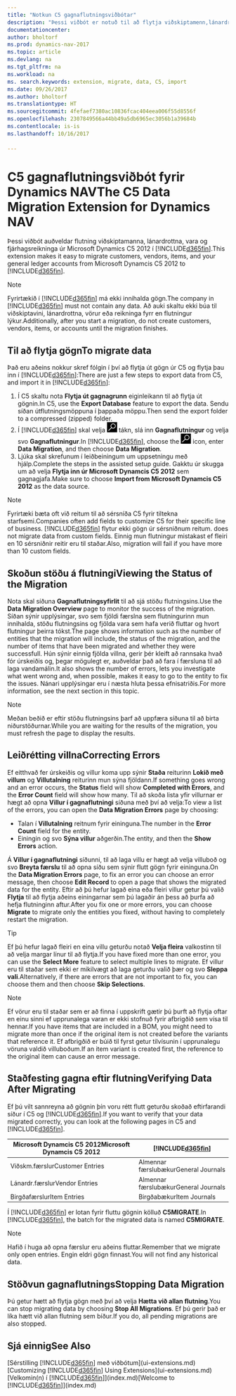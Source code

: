 ```yaml
---
title: "Notkun C5 gagnaflutningsviðbótar"
description: "Þessi viðbót er notuð til að flytja viðskiptamenn,lánardrottna, vörur og fjárhagsreikninga úr Microsoft Dynamics C5 2012 í Dynamics NAV."
documentationcenter: 
author: bholtorf
ms.prod: dynamics-nav-2017
ms.topic: article
ms.devlang: na
ms.tgt_pltfrm: na
ms.workload: na
ms. search.keywords: extension, migrate, data, C5, import
ms.date: 09/26/2017
ms.author: bholtorf
ms.translationtype: HT
ms.sourcegitcommit: 4fefaef7380ac10836fcac404eea006f55d8556f
ms.openlocfilehash: 2307849566a44bb49a5db6965ec3056b1a39684b
ms.contentlocale: is-is
ms.lasthandoff: 10/16/2017

---
```


# <a name="the-c5-data-migration-extension-for-dynamics-nav"></a><span data-ttu-id="754a1-103">C5 gagnaflutningsviðbót fyrir Dynamics NAV</span><span class="sxs-lookup"><span data-stu-id="754a1-103">The C5 Data Migration Extension for Dynamics NAV</span></span>
<span data-ttu-id="754a1-104">Þessi viðbót auðveldar flutning viðskiptamanna, lánardrottna, vara og fjárhagsreikninga úr Microsoft Dynamics C5 2012 í [!INCLUDE[d365fin](includes/d365fin_md.md)].</span><span class="sxs-lookup"><span data-stu-id="754a1-104">This extension makes it easy to migrate customers, vendors, items, and your general ledger accounts from Microsoft Dynamcis C5 2012 to [!INCLUDE[d365fin](includes/d365fin_md.md)].</span></span> 

> [!Note] 
> <span data-ttu-id="754a1-105">Fyrirtækið í [!INCLUDE[d365fin](includes/d365fin_md.md)] má ekki innihalda gögn.</span><span class="sxs-lookup"><span data-stu-id="754a1-105">The company in [!INCLUDE[d365fin](includes/d365fin_md.md)] must not contain any data.</span></span> <span data-ttu-id="754a1-106">Að auki skaltu ekki búa til viðskiptavini, lánardrottna, vörur eða reikninga fyrr en flutningur lýkur.</span><span class="sxs-lookup"><span data-stu-id="754a1-106">Additionally, after you start a migration, do not create customers, vendors, items, or accounts until the migration finishes.</span></span>

## <a name="to-migrate-data"></a><span data-ttu-id="754a1-107">Til að flytja gögn</span><span class="sxs-lookup"><span data-stu-id="754a1-107">To migrate data</span></span>
<span data-ttu-id="754a1-108">Það eru aðeins nokkur skref fólgin í því að flytja út gögn úr C5 og flytja þau inn í [!INCLUDE[d365fin](includes/d365fin_md.md)]:</span><span class="sxs-lookup"><span data-stu-id="754a1-108">There are just a few steps to export data from C5, and import it in [!INCLUDE[d365fin](includes/d365fin_md.md)]:</span></span> 

1. <span data-ttu-id="754a1-109">Í C5 skaltu nota **Flytja út gagnagrunn** eiginleikann til að flytja út gögnin.</span><span class="sxs-lookup"><span data-stu-id="754a1-109">In C5, use the **Export Database** feature to export the data.</span></span> <span data-ttu-id="754a1-110">Sendu síðan útflutningsmöppuna í þappaða möppu.</span><span class="sxs-lookup"><span data-stu-id="754a1-110">Then send the export folder to a compressed (zipped) folder.</span></span>  
2. <span data-ttu-id="754a1-111">Í [!INCLUDE[d365fin](includes/d365fin_md.md)] skal velja ![Leit að síðu eða skýrslu](media/ui-search/search_small.png "Leit að síðu eða skýrslu táknið") tákn, slá inn **Gagnaflutningur** og velja svo **Gagnaflutningur**.</span><span class="sxs-lookup"><span data-stu-id="754a1-111">In [!INCLUDE[d365fin](includes/d365fin_md.md)], choose the ![Search for Page or Report](media/ui-search/search_small.png "Search for Page or Report icon") icon, enter **Data Migration**, and then choose **Data Migration**.</span></span>
3. <span data-ttu-id="754a1-112">Ljúka skal skrefunum í leiðbeiningum um uppsetningu með hjálp.</span><span class="sxs-lookup"><span data-stu-id="754a1-112">Complete the steps in the assisted setup guide.</span></span> <span data-ttu-id="754a1-113">Gakktu úr skugga um að velja **Flytja inn úr Microsoft Dynamcis C5 2012** sem gagnagjafa.</span><span class="sxs-lookup"><span data-stu-id="754a1-113">Make sure to choose **Import from Microsoft Dynamcis C5 2012** as the data source.</span></span>  

> [!Note] 
> <span data-ttu-id="754a1-114">Fyrirtæki bæta oft við reitum til að sérsníða C5 fyrir tiltekna starfsemi.</span><span class="sxs-lookup"><span data-stu-id="754a1-114">Companies often add fields to customize C5 for their specific line of business.</span></span> [!INCLUDE[d365fin](includes/d365fin_md.md)]<span data-ttu-id="754a1-115"> flytur ekki gögn úr sérsniðnum reitum.</span><span class="sxs-lookup"><span data-stu-id="754a1-115"> does not migrate data from custom fields.</span></span> <span data-ttu-id="754a1-116">Einnig mun flutningur mistakast ef fleiri en 10 sérsniðnir reitir eru til staðar.</span><span class="sxs-lookup"><span data-stu-id="754a1-116">Also, migration will fail if you have more than 10 custom fields.</span></span> 

## <a name="viewing-the-status-of-the-migration"></a><span data-ttu-id="754a1-117">Skoðun stöðu á flutningi</span><span class="sxs-lookup"><span data-stu-id="754a1-117">Viewing the Status of the Migration</span></span>
<span data-ttu-id="754a1-118">Nota skal síðuna **Gagnaflutningsyfirlit** til að sjá stöðu flutningsins.</span><span class="sxs-lookup"><span data-stu-id="754a1-118">Use the **Data Migration Overview** page to monitor the success of the migration.</span></span> <span data-ttu-id="754a1-119">Síðan sýnir upplýsingar, svo sem fjöldi færslna sem flutningurinn mun innihalda, stöðu flutningsins og fjölda vara sem hafa verið fluttar og hvort flutningur þeirra tókst.</span><span class="sxs-lookup"><span data-stu-id="754a1-119">The page shows information such as the number of entities that the migration will include, the status of the migration, and the number of items that have been migrated and whether they were successfull.</span></span> <span data-ttu-id="754a1-120">Hún sýnir einnig fjölda villna, gerir þér kleift að rannsaka hvað fór úrskeiðis og, þegar mögulegt er, auðveldar það að fara í færsluna til að laga vandamálin.</span><span class="sxs-lookup"><span data-stu-id="754a1-120">It also shows the number of errors, lets you investigate what went wrong and, when possible, makes it easy to go to the entity to fix the issues.</span></span> <span data-ttu-id="754a1-121">Nánari upplýsingar eru í næsta hluta þessa efnisatriðis.</span><span class="sxs-lookup"><span data-stu-id="754a1-121">For more information, see the next section in this topic.</span></span> 

> [!Note] 
> <span data-ttu-id="754a1-122">Meðan beðið er eftir stöðu flutningsins þarf að uppfæra síðuna til að birta niðurstöðurnar.</span><span class="sxs-lookup"><span data-stu-id="754a1-122">While you are waiting for the results of the migration, you must refresh the page to display the results.</span></span>

## <a name="correcting-errors"></a><span data-ttu-id="754a1-123">Leiðrétting villna</span><span class="sxs-lookup"><span data-stu-id="754a1-123">Correcting Errors</span></span>
<span data-ttu-id="754a1-124">Ef eitthvað fer úrskeiðis og villur koma upp sýnir **Staða** reiturinn **Lokið með villum** og **Villutalning** reiturinn mun sýna fjöldann.</span><span class="sxs-lookup"><span data-stu-id="754a1-124">If something goes wrong and an error occurs, the **Status** field will show **Completed with Errors**, and the **Error Count** field will show how many.</span></span> <span data-ttu-id="754a1-125">Til að skoða lista yfir villurnar er hægt að opna **Villur í gagnaflutningi** síðuna með því að velja:</span><span class="sxs-lookup"><span data-stu-id="754a1-125">To view a list of the errors, you can open the **Data Migration Errors** page by choosing:</span></span>

* <span data-ttu-id="754a1-126">Talan í **Villutalning** reitnum fyrir eininguna.</span><span class="sxs-lookup"><span data-stu-id="754a1-126">The number in the **Error Count** field for the entity.</span></span> 
* <span data-ttu-id="754a1-127">Einingin og svo **Sýna villur** aðgerðin.</span><span class="sxs-lookup"><span data-stu-id="754a1-127">The entity, and then the **Show Errors** action.</span></span> 

<span data-ttu-id="754a1-128">Á **Villur í gagnaflutningi** síðunni, til að laga villu er hægt að velja villuboð og svo **Breyta færslu** til að opna síðu sem sýnir flutt gögn fyrir eininguna.</span><span class="sxs-lookup"><span data-stu-id="754a1-128">On the **Data Migration Errors** page, to fix an error you can choose an error message, then choose **Edit Record** to open a page that shows the migrated data for the entity.</span></span> <span data-ttu-id="754a1-129">Eftir að þú hefur lagað eina eða fleiri villur getur þú valið **Flytja** til að flytja aðeins einingarnar sem þú lagaðir án þess að þurfa að hefja flutninginn aftur.</span><span class="sxs-lookup"><span data-stu-id="754a1-129">After you fix one or more errors, you can choose **Migrate** to migrate only the entities you fixed, without having to completely restart the migration.</span></span>  

> [!Tip]
> <span data-ttu-id="754a1-130">Ef þú hefur lagað fleiri en eina villu geturðu notað **Velja fleira** valkostinn til að velja margar línur til að flytja.</span><span class="sxs-lookup"><span data-stu-id="754a1-130">If you have fixed more than one error, you can use the **Select More** feature to select multiple lines to migrate.</span></span> <span data-ttu-id="754a1-131">Ef villur eru til staðar sem ekki er mikilvægt að laga geturðu valið þær og svo **Sleppa vali**.</span><span class="sxs-lookup"><span data-stu-id="754a1-131">Alternatively, if there are errors that are not important to fix, you can choose them and then choose **Skip Selections**.</span></span>

> [!Note]
> <span data-ttu-id="754a1-132">Ef vörur eru til staðar sem er að finna í uppskrift gætir þú þurft að flytja oftar en einu sinni ef upprunalega varan er ekki stofnuð fyrir afbrigðið sem vísa til hennar.</span><span class="sxs-lookup"><span data-stu-id="754a1-132">If you have items that are included in a BOM, you might need to migrate more than once if the original item is not created before the variants that reference it.</span></span> <span data-ttu-id="754a1-133">Ef afbrigðið er búið til fyrst getur tilvísunin í upprunalegu vöruna valdið villuboðum.</span><span class="sxs-lookup"><span data-stu-id="754a1-133">If an item variant is created first, the reference to the original item can cause an error message.</span></span>  

## <a name="verifying-data-after-migrating"></a><span data-ttu-id="754a1-134">Staðfesting gagna eftir flutning</span><span class="sxs-lookup"><span data-stu-id="754a1-134">Verifying Data After Migrating</span></span> 
<span data-ttu-id="754a1-135">Ef þú vilt sannreyna að gögnin þín voru rétt flutt geturðu skoðað eftirfarandi síður í C5 og [!INCLUDE[d365fin](includes/d365fin_md.md)].</span><span class="sxs-lookup"><span data-stu-id="754a1-135">If you want to verify that your data migrated correctly, you can look at the following pages in C5 and [!INCLUDE[d365fin](includes/d365fin_md.md)].</span></span>

|<span data-ttu-id="754a1-136">Microsoft Dynamcis C5 2012</span><span class="sxs-lookup"><span data-stu-id="754a1-136">Microsoft Dynamcis C5 2012</span></span> | [!INCLUDE[d365fin](includes/d365fin_md.md)]|
|-----|-----|
|<span data-ttu-id="754a1-137">Viðskm.færslur</span><span class="sxs-lookup"><span data-stu-id="754a1-137">Customer Entries</span></span>| <span data-ttu-id="754a1-138">Almennar færslubækur</span><span class="sxs-lookup"><span data-stu-id="754a1-138">General Journals</span></span>|
|<span data-ttu-id="754a1-139">Lánardr.færslur</span><span class="sxs-lookup"><span data-stu-id="754a1-139">Vendor Entries</span></span>| <span data-ttu-id="754a1-140">Almennar færslubækur</span><span class="sxs-lookup"><span data-stu-id="754a1-140">General Journals</span></span>|
|<span data-ttu-id="754a1-141">Birgðafærslur</span><span class="sxs-lookup"><span data-stu-id="754a1-141">Item Entries</span></span>| <span data-ttu-id="754a1-142">Birgðabækur</span><span class="sxs-lookup"><span data-stu-id="754a1-142">Item Journals</span></span>|

<span data-ttu-id="754a1-143">Í [!INCLUDE[d365fin](includes/d365fin_md.md)] er lotan fyrir fluttu gögnin kölluð **C5MIGRATE**.</span><span class="sxs-lookup"><span data-stu-id="754a1-143">In [!INCLUDE[d365fin](includes/d365fin_md.md)], the batch for the migrated data is named **C5MIGRATE**.</span></span> 

> [!Note]
> <span data-ttu-id="754a1-144">Hafið í huga að opna færslur eru aðeins fluttar.</span><span class="sxs-lookup"><span data-stu-id="754a1-144">Remember that we migrate only open entries.</span></span> <span data-ttu-id="754a1-145">Engin eldri gögn finnast.</span><span class="sxs-lookup"><span data-stu-id="754a1-145">You will not find any historical data.</span></span>

## <a name="stopping-data-migration"></a><span data-ttu-id="754a1-146">Stöðvun gagnaflutnings</span><span class="sxs-lookup"><span data-stu-id="754a1-146">Stopping Data Migration</span></span>
<span data-ttu-id="754a1-147">Þú getur hætt að flytja gögn með því að velja **Hætta við allan flutning**.</span><span class="sxs-lookup"><span data-stu-id="754a1-147">You can stop migrating data by choosing **Stop All Migrations**.</span></span> <span data-ttu-id="754a1-148">Ef þú gerir það er líka hætt við allan flutning sem bíður.</span><span class="sxs-lookup"><span data-stu-id="754a1-148">If you do, all pending migrations are also stopped.</span></span>

## <a name="see-also"></a><span data-ttu-id="754a1-149">Sjá einnig</span><span class="sxs-lookup"><span data-stu-id="754a1-149">See Also</span></span>
<span data-ttu-id="754a1-150">[Sérstilling [!INCLUDE[d365fin](includes/d365fin_md.md)] með viðbótum](ui-extensions.md)</span><span class="sxs-lookup"><span data-stu-id="754a1-150">[Customizing [!INCLUDE[d365fin](includes/d365fin_md.md)] Using Extensions](ui-extensions.md)</span></span>  
<span data-ttu-id="754a1-151">[Velkomin(n) í [!INCLUDE[d365fin](includes/d365fin_md.md)]](index.md)</span><span class="sxs-lookup"><span data-stu-id="754a1-151">[Welcome to [!INCLUDE[d365fin](includes/d365fin_md.md)]](index.md)</span></span>  


